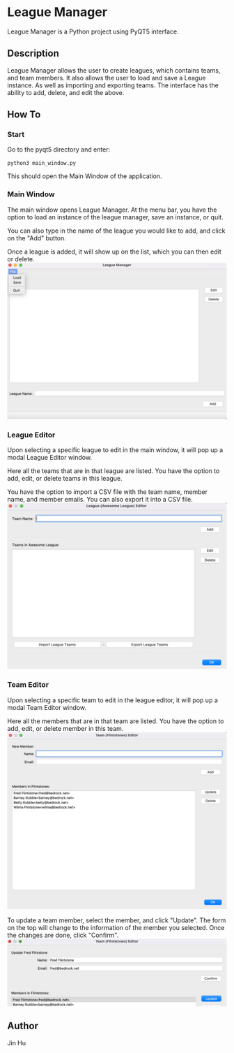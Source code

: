 # League Manager
League Manager is a Python project using PyQT5 interface.

## Description
League Manager allows the user to create leagues, which contains teams, and team members. It also allows the user to load and save a League instance. As well as importing and exporting teams. The interface has the ability to add, delete, and edit the above.

## How To
### Start
Go to the pyqt5 directory and enter:
```
python3 main_window.py
```
This should open the Main Window of the application. 

### Main Window
The main window opens League Manager. At the menu bar, you have the option to load an instance of the league manager, save an instance, or quit. 

You can also type in the name of the league you would like to add, and click on the "Add" button. 

Once a league is added, it will show up on the list, which you can then edit or delete.
![Alt text](images/main_window.png?raw=true "Main Window")

### League Editor
Upon selecting a specific league to edit in the main window, it will pop up a modal League Editor window.

Here all the teams that are in that league are listed. You have the option to add, edit, or delete teams in this league.

You have the option to import a CSV file with the team name, member name, and member emails. You can also export it into a CSV file. 
![Alt text](images/league_editor.png?raw=true "League Editor")
### Team Editor
Upon selecting a specific team to edit in the league editor, it will pop up a modal Team Editor window.

Here all the members that are in that team are listed. You have the option to add, edit, or delete member in this team.
![Alt text](images/team_editor.png?raw=true "Team Editor")

To update a team member, select the member, and click "Update". The form on the top will change to the information of the member you selected. Once the changes are done, click "Confirm". 
![Alt text](images/update_member.png?raw=true "Team Editor")

## Author
Jin Hu
